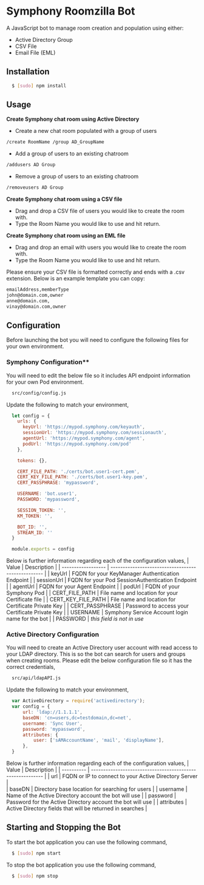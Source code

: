 # Symphony Roomzilla Bot

A JavaScript bot to manage room creation and population using either:
  - Active Directory Group
  - CSV File
  - Email File (EML)

## Installation

``` bash
  $ [sudo] npm install
```

## Usage
__Create Symphony chat room using Active Directory__
  - Create a new chat room populated with a group of users
``` bash
/create RoomName /group AD_GroupName
```
  - Add a group of users to an existing chatroom
``` bash
/addusers AD Group
```
  - Remove a group of users to an existing chatroom
``` bash
/removeusers AD Group
```
__Create Symphony chat room using a CSV file__
  - Drag and drop a CSV file of users you would like to create the room with.
  - Type the Room Name you would like to use and hit return.

__Create Symphony chat room using an EML file__
  - Drag and drop an email with users you would like to create the room with.
  - Type the Room Name you would like to use and hit return.

Please ensure your CSV file is formatted correctly and ends with a .csv extension. Below is an example template you can copy:
``` bash
emailAddress,memberType
john@domain.com,owner
anne@domain.com,
vinay@domain.com,owner
```

## Configuration
Before launching the bot you will need to configure the following files for your own environment.

### Symphony Configuration**
You will need to edit the below file so it includes API endpoint information for your own Pod environment.
``` bash
  src/config/config.js
```

Update the following to match your environment,
``` js
  let config = {
    urls: {
      keyUrl: 'https://mypod.symphony.com/keyauth',
      sessionUrl: 'https://mypod.symphony.com/sessionauth',
      agentUrl: 'https://mypod.symphony.com/agent',
      podUrl: 'https://mypod.symphony.com/pod'
    },

    tokens: {},

    CERT_FILE_PATH: './certs/bot.user1-cert.pem',
    CERT_KEY_FILE_PATH: './certs/bot.user1-key.pem',
    CERT_PASSPHRASE: 'mypassword',

    USERNAME: 'bot.user1',
    PASSWORD: 'mypassword',

    SESSION_TOKEN: '',
    KM_TOKEN: '',

    BOT_ID: '',
    STREAM_ID: ''
  }

  module.exports = config
```

Below is further information regarding each of the configuration values,
| Value              | Description                                        |
| ------------------ | -------------------------------------------------- |
| keyUrl             | FQDN for your KeyManager Authentication Endpoint   |
| sessionUrl         | FQDN for your Pod SessionAuthentication Endpoint   |
| agentUrl           | FQDN for your Agent Endpoint                       |
| podUrl             | FQDN of your Symphony Pod                          |
| CERT_FILE_PATH     | File name and location for your Certificate file   |
| CERT_KEY_FILE_PATH | File name and location for Certificate Private Key |
| CERT_PASSPHRASE    | Password to access your Certificate Private Key    |
| USERNAME           | Symphony Service Account login name for the bot    |
| PASSWORD           | _this field is not in use_

### Active Directory Configuration
You will need to create an Active Directory user account with read access to your LDAP directory.  This is so the bot can search for users and groups when creating rooms.  Please edit the below configuration file so it has the correct credentials,
``` bash
  src/api/ldapAPI.js
```

Update the following to match your environment,
``` js
  var ActiveDirectory = require('activedirectory');
  var config = {
      url: 'ldap://1.1.1.1',
      baseDN: 'cn=users,dc=testdomain,dc=net',
      username: 'Sync User',
      password: 'mypassword',
      attributes: {
          user: ['sAMAccountName', 'mail', 'displayName'],
      },
  }
```

Below is further information regarding each of the configuration values,
| Value      | Description                                                |
| ---------- | ---------------------------------------------------------- |
| url        | FQDN or IP to connect to your Active Directory Server      |    
| baseDN     | Directory base location for searching for users            |
| username   | Name of the Active Directory account the bot will use      |
| password   | Password for the Active Directory account the bot will use |
| attributes | Active Directory fields that will be returned in searches  |

## Starting and Stopping the Bot
To start the bot application you can use the following command,
``` bash
  $ [sudo] npm start
```

To stop the bot application you use the following command,
``` bash
  $ [sudo] npm stop
```
